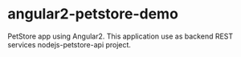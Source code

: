 # angular2-petstore-demo
PetStore app using Angular2. This application use as backend REST services nodejs-petstore-api project.
